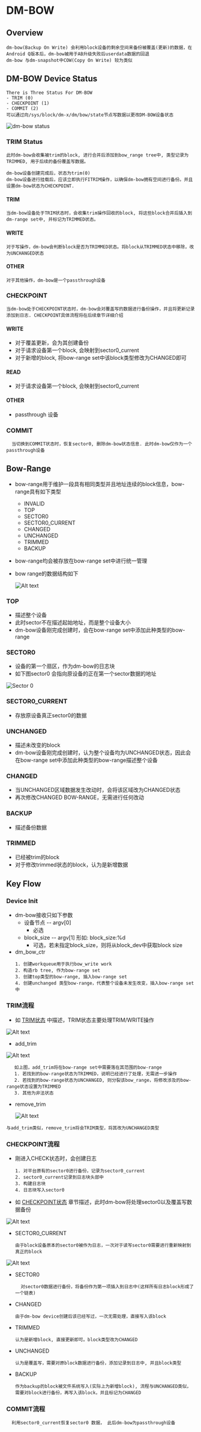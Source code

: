 # DM-BOW

## Overview

```
dm-bow(Backup On Write) 会利用block设备的剩余空间来备份被覆盖(更新)的数据，在
Android Q版本后，dm-bow被用于AB升级失败后userdata数据的回退
dm-bow 与dm-snapshot中COW(Copy On Write) 较为类似
```

## DM-BOW Device Status

```
There is Three Status For DM-BOW
- TRIM (0)
- CHECKPOINT (1)
- COMMIT (2)
可以通过向/sys/block/dm-x/dm/bow/state节点写数据以更改DM-BOW设备状态
```

![dm-bow status](dm-bow.png)

### TRIM Status

```
此时dm-bow会收集被trim的block, 进行合并后添加到bow_range tree中, 类型记录为TRIMMED, 用于后续的备份覆盖写数据。

dm-bow设备创建完成后，状态为trim(0)
dm-bow设备进行挂载后，应该立即执行FITRIM操作，以确保dm-bow拥有空间进行备份。并且设置dm-bow状态为CHECKPOINT.
```

#### TRIM
  ```
  当dm-bow设备处于TRIM状态时，会收集trim操作回收的block, 将这些block合并后插入到dm-range set中, 并标记为TRIMMED状态。
  ```

#### WRITE
  ```
  对于写操作，dm-bow会判断block是否为TRIMMED状态。将block从TRIMMED状态中移除，改为UNCHANGED状态
  ```

#### OTHER
  ```
  对于其他操作，dm-bow是一个passthrough设备
  ```

### CHECKPOINT
```
当dm-bow处于CHECKPOINT状态时，dm-bow会对覆盖写的数据进行备份操作，并且将更新记录添加到日志. CHECKPOINT具体流程将在后续章节详细介绍
```

#### WRITE

  - 对于覆盖更新，会为其创建备份
  - 对于请求设备第一个block, 会映射到sector0_current
  - 对于新增的block, 将bow-range set中该block类型修改为CHANGED即可

#### READ
  - 对于请求设备第一个block, 会映射到sector0_current

#### OTHER
  - passthrough 设备

### COMMIT
```
  当切换到COMMIT状态时，恢复sector0, 删除dm-bow状态信息. 此时dm-bow仅作为一个passthrough设备
```

## Bow-Range
- bow-range用于维护一段具有相同类型并且地址连续的block信息，bow-range具有如下类型
  - INVALID
  - TOP
  - SECTOR0
  - SECTOR0_CURRENT
  - CHANGED
  - UNCHANGED
  - TRIMMED
  - BACKUP
- bow-range均会被存放在bow-range set中进行统一管理
- bow range的数据结构如下

  ![Alt text](bow-range.png)
### TOP
- 描述整个设备
- 此时sector不在描述起始地址，而是整个设备大小
- dm-bow设备刚完成创建时，会在bow-range set中添加此种类型的bow-range

### SECTOR0
- 设备的第一个扇区，作为dm-bow的日志块
- 如下图sector0 会指向原设备的正在第一个sector数据的地址

![Sector 0](sector0.png)
### SECTOR0_CURRENT
- 存放原设备真正sector0的数据

### UNCHANGED
- 描述未改变的block
- dm-bow设备刚完成创建时，认为整个设备均为UNCHANGED状态，因此会在bow-range set中添加此种类型的bow-range描述整个设备

### CHANGED
- 当UNCHANGED区域数据发生改动时，会将该区域改为CHANGED状态
- 再次修改CHANGED BOW-RANGE，无需进行任何改动

### BACKUP
- 描述备份数据

### TRIMMED
- 已经被trim的block
- 对于修改trimmed状态的block，认为是新增数据

## Key Flow
### Device Init

- dm-bow接收只如下参数
    - 设备节点 -- argv[0]
      - 必选
    - block_size -- argv[1] 形如: block_size:%d
      - 可选，若未指定block_size，则将从block_dev中获取block size
- dm_bow_ctr
  ```
  1. 创建workqueue用于执行bow_write work
  2. 构造rb tree, 作为bow-range set
  3. 创建top类型的bow-range, 插入bow-range set
  4. 创建unchanged 类型bow-range，代表整个设备未发生改变，插入bow-range set中
  ```

### TRIM流程
- 如 [TRIM状态](#trim-status) 中描述，TRIM状态主要处理TRIM/WRITE操作

![Alt text](trim_flow.png)

- add_trim

![Alt text](add_trim.png)

```
   如上图，add_trim将在bow-range set中需要落在其范围的bow-range
   1. 若找到的bow-range状态为TRIMMED，说明已经进行了处理，无需进一步操作
   2. 若找到的bow-range状态为UNCHANGED, 则分裂该bow_range，将修改涉及的bow-range状态设置为TRIMMED
   3. 其他为非法状态
```
- remove_trim

  ![Alt text](remove_trim.png)

```
与add_trim类似，remove_trim将会TRIM类型，将其改为UNCHANGED类型
```
### CHECKPOINT流程
- 刚进入CHECK状态时，会创建日志
  ```
  1. 对平台原有的sector0进行备份，记录为sector0_current
  2. sector0_current记录到日志块头部中
  3. 构建日志块
  4. 日志块写入sector0
  ```
- 如 [CHECKPOINT状态](#checkpoint) 章节描述，此时dm-bow将处理sector0以及覆盖写数据备份

![Alt text](checkpoint_flow.png)

- SECTOR0_CURRENT
  ```
  由于block设备原本的sector0被作为日志，一次对于读写sector0需要进行重新映射到真正的block
  ```
![Alt text](handle_sector0.png)

- SECTOR0
  ```
    对sector0数据进行备份，将备份作为第一项插入到日志中(这样所有日志block形成了一个链表)
  ```
- CHANGED
  ```
  由于dm-bow device创建后该已经写过，一次无需处理，直接写入该block
  ```
- TRIMMED
  ```
  认为是新增block, 直接更新即可。block类型改为CHANGED
  ```
- UNCHANGED
  ```
  认为是覆盖写，需要对原block数据进行备份，添加记录到日志中, 并且block类型
  ```
- BACKUP
  ```
  作为backup的block被文件系统写入(实际上为新增block), 流程与UNCHANGED类似，需要对block进行备份，再写入该block，并且标记为CHANGED
  ```

### COMMIT流程
```
  利用sector0_current恢复sector0 数据， 此后dm-bow为passthrough设备
```
